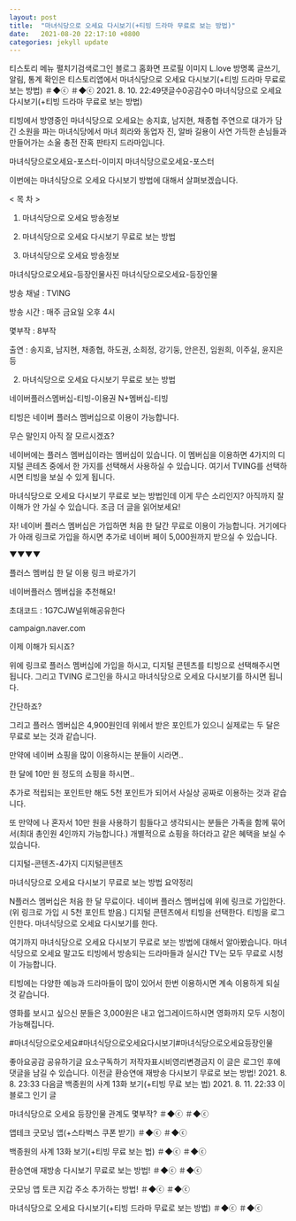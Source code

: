```yaml
---
layout: post
title:  "마녀식당으로 오세요 다시보기(+티빙 드라마 무료로 보는 방법)"
date:   2021-08-20 22:17:10 +0800
categories: jekyll update
---
```

티스토리 메뉴 펼치기검색로그인
블로그 홈화면
프로필 이미지
L.love
방명록
글쓰기, 알림, 통계 확인은 티스토리앱에서
마녀식당으로 오세요 다시보기(+티빙 드라마 무료로 보는 방법)
＃◆ⓒ ＃◆ⓒ
2021. 8. 10. 22:49댓글수0공감수0
마녀식당으로 오세요 다시보기(+티빙 드라마 무료로 보는 방법)
 

티빙에서 방영중인 마녀식당으로 오세요는 송지효, 남지현, 채종협 주연으로 대가가 담긴 소원을 파는 마녀식당에서 마녀 희라와 동업자 진, 알바 길용이 사연 가득한 손님들과 만들어가는 소울 충전 잔혹 판타지 드라마입니다. 

 

마녀식당으로오세요-포스터-이미지
마녀식당으로오세요-포스터
 

이번에는 마녀식당으로 오세요 다시보기 방법에 대해서 살펴보겠습니다.

 

< 목 차 >
1. 마녀식당으로 오세요 방송정보
2. 마녀식당으로 오세요 다시보기 무료로 보는 방법
 

 

1. 마녀식당으로 오세요 방송정보
 

마녀식당으로오세요-등장인물사진
마녀식당으로오세요-등장인물
 

방송 채널 : TVING

방송 시간 : 매주 금요일 오후 4시

몇부작 : 8부작

출연 : 송지효, 남지현, 채종협, 하도권, 소희정, 강기둥, 안은진, 임원희, 이주실, 윤지은 등 

 

 

 

 

2. 마녀식당으로 오세요 다시보기 무료로 보는 방법
 

네이버플러스멤버십-티빙-이용권
N+멤버십-티빙
 

티빙은 네이버 플러스 멤버십으로 이용이 가능합니다. 

 

무슨 말인지 아직 잘 모르시겠죠?

 

네이버에는 플러스 멤버십이라는 멤버십이 있습니다. 이 멤버십을 이용하면 4가지의 디지털 콘테츠 중에서 한 가지를 선택해서 사용하실 수 있습니다. 여기서 TVING를 선택하시면 티빙을 보실 수 있게 됩니다. 

 

마녀식당으로 오세요 다시보기 무료로 보는 방법인데 이게 무슨 소리인지? 아직까지 잘 이해가 안 가실 수 있습니다. 조금 더 글을 읽어보세요!

 

자! 네이버 플러스 멤버십은 가입하면 처음 한 달간 무료로 이용이 가능합니다. 거기에다가 아래 링크로 가입을 하시면 추가로 네이버 페이 5,000원까지 받으실 수 있습니다. 

 

▼▼▼▼

 

플러스 멤버십 한 달 이용 링크 바로가기

 
네이버플러스 멤버십을 추천해요!

초대코드 : 1G7CJW널위해공유한다

campaign.naver.com
 

이제 이해가 되시죠?

 

위에 링크로 플러스 멤버십에 가입을 하시고, 디지털 콘텐츠를 티빙으로 선택해주시면 됩니다. 그리고 TVING 로그인을 하시고 마녀식당으로 오세요 다시보기를 하시면 됩니다. 

 

간단하죠?

 

그리고 플러스 멤버십은 4,900원인데 위에서 받은 포인트가 있으니 실제로는 두 달은 무료로 보는 것과 같습니다. 

 

만약에 네이버 쇼핑을 많이 이용하시는 분들이 시라면..

한 달에 10만 원 정도의 쇼핑을 하시면..

 

추가로 적립되는 포인트만 해도 5천 포인트가 되어서 사실상 공짜로 이용하는 것과 같습니다. 

 

또 만약에 나 혼자서 10만 원을 사용하기 힘들다고 생각되시는 분들은 가족을 함께 묶어서(최대 총인원 4인까지 가능합니다.) 개별적으로 쇼핑을 하더라고 같은 혜택을 보실 수 있습니다. 

 

디지털-콘텐츠-4가지
디지털콘텐츠
 

 

 

마녀식당으로 오세요 다시보기 무료로 보는 방법 요약정리
 

N플러스 멤버십은 처음 한 달 무료이다.
네이버 플러스 멤버십에 위에 링크로 가입한다.(위 링크로 가입 시 5천 포인트 받음.)
디지털 콘텐츠에서 티빙을 선택한다.
티빙을 로그인한다.
마녀식당으로 오세요 다시보기를 한다.
 

여기까지 마녀식당으로 오세요 다시보기 무료로 보는 방법에 대해서 알아봤습니다. 마녀식당으로 오세요 말고도 티빙에서 방송되는 드라마들과 실시간 TV는 모두 무료로 시청이 가능합니다. 

티빙에는 다양한 예능과 드라마들이 많이 있어서 한번 이용하시면 계속 이용하게 되실 것 같습니다. 

영화를 보시고 싶으신 분들은 3,000원은 내고 업그레이드하시면 영화까지 모두 시청이 가능해집니다. 

 

 

 

 


 

#마녀식당으로오세요#마녀식당으로오세요다시보기#마녀식당으로오세요등장인물

좋아요공감
공유하기글 요소구독하기
저작자표시비영리변경금지
이 글은 로그인 후에 댓글을 남길 수 있습니다.
이전글
환승연애 재방송 다시보기 무료로 보는 방법!
2021. 8. 8. 23:33
다음글
백종원의 사계 13화 보기(+티빙 무료 보는 법)
2021. 8. 11. 22:33
이 블로그 인기 글

마녀식당으로 오세요 등장인물 관계도 몇부작?
＃◆ⓒ ＃◆ⓒ

앱테크 굿모닝 앱(+스타벅스 쿠폰 받기)
＃◆ⓒ ＃◆ⓒ

백종원의 사계 13화 보기(+티빙 무료 보는 법)
＃◆ⓒ ＃◆ⓒ

환승연애 재방송 다시보기 무료로 보는 방법!
＃◆ⓒ ＃◆ⓒ

굿모닝 앱 토큰 지갑 주소 추가하는 방법!
＃◆ⓒ ＃◆ⓒ

마녀식당으로 오세요 다시보기(+티빙 드라마 무료로 보는 방법)
＃◆ⓒ ＃◆ⓒ